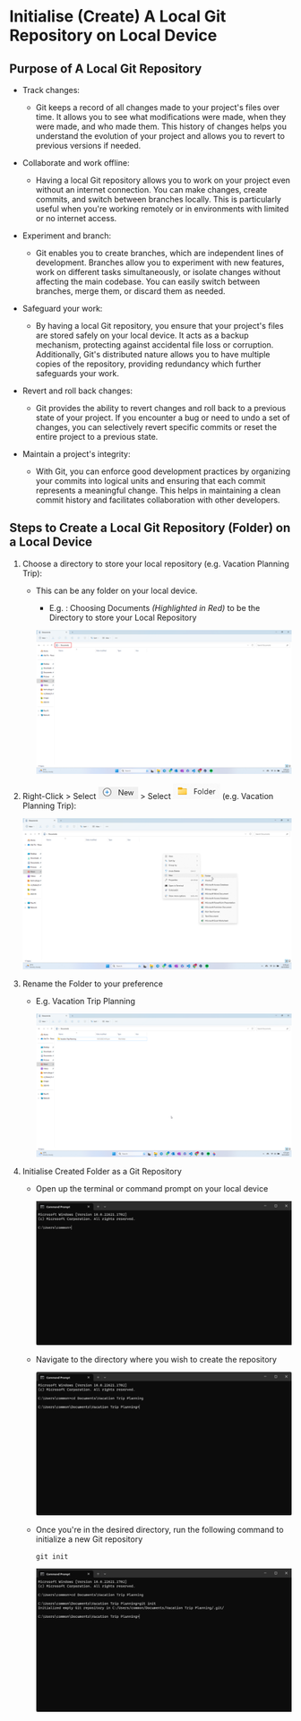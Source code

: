 # Initialise (Create) A Local Git Repository on Local Device

## Purpose of A Local Git Repository
* Track changes: 
    * Git keeps a record of all changes made to your project's files over time. It allows you to see what modifications were made, when they were made, and who made them. This history of changes helps you understand the evolution of your project and allows you to revert to previous versions if needed.

* Collaborate and work offline:
    * Having a local Git repository allows you to work on your project even without an internet connection. You can make changes, create commits, and switch between branches locally. This is particularly useful when you're working remotely or in environments with limited or no internet access.

* Experiment and branch: 
    * Git enables you to create branches, which are independent lines of development. Branches allow you to experiment with new features, work on different tasks simultaneously, or isolate changes without affecting the main codebase. You can easily switch between branches, merge them, or discard them as needed.

* Safeguard your work: 
    * By having a local Git repository, you ensure that your project's files are stored safely on your local device. It acts as a backup mechanism, protecting against accidental file loss or corruption. Additionally, Git's distributed nature allows you to have multiple copies of the repository, providing redundancy which further safeguards your work.

* Revert and roll back changes: 
    * Git provides the ability to revert changes and roll back to a previous state of your project. If you encounter a bug or need to undo a set of changes, you can selectively revert specific commits or reset the entire project to a previous state.

* Maintain a project's integrity: 
    * With Git, you can enforce good development practices by organizing your commits into logical units and ensuring that each commit represents a meaningful change. This helps in maintaining a clean commit history and facilitates collaboration with other developers.

## Steps to Create a Local Git Repository (Folder) on a Local Device
1. Choose a directory to store your local repository (e.g. Vacation Planning Trip):
    * This can be any folder on your local device.
        * E.g. : Choosing Documents *(Highlighted in Red)* to be the Directory to store your Local Repository

        ![Choosing Directory](../images/directory_location.png)

2. Right-Click > Select ![New Btn](../images/select_New_Btn.png) > Select ![New Folder Btn](../images/select_Folder_Btn.png) (e.g. Vacation Planning Trip):

    ![Create New Folder](../images/right_click_new_folder.png)

3. Rename the Folder to your preference
    * E.g. Vacation Trip Planning

        ![Rename New Folder](../images/renamed_new_folder.png)

4. Initialise Created Folder as a Git Repository

    * Open up the terminal or command prompt on your local device

        ![Open Cmd Prompt](../images/open_cmd_prompt.png)

    * Navigate to the directory where you wish to create the repository

        ![Directory Navigate](../images/nav_dir_cmd_prompt.png)

    * Once you're in the desired directory, run the following command to initialize a new Git repository
        ```
        git init
        ```

        ![Initialise Git](../images/git_init_cmd_prompt.png)